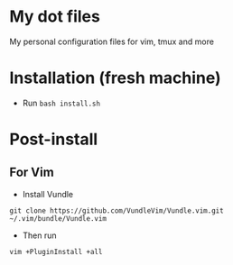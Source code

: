 # My dot files
My personal configuration files for vim, tmux and more

# Installation (fresh machine)
- Run `bash install.sh`

# Post-install
## For Vim
- Install Vundle
```
git clone https://github.com/VundleVim/Vundle.vim.git ~/.vim/bundle/Vundle.vim
```

- Then run
```
vim +PluginInstall +all
```
